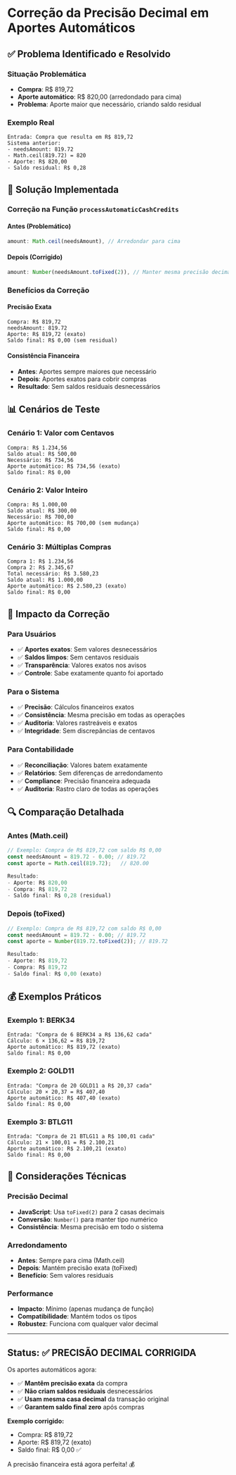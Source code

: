 # Correção da Precisão Decimal em Aportes Automáticos

## ✅ Problema Identificado e Resolvido

### **Situação Problemática**
- **Compra**: R$ 819,72
- **Aporte automático**: R$ 820,00 (arredondado para cima)
- **Problema**: Aporte maior que necessário, criando saldo residual

### **Exemplo Real**
```
Entrada: Compra que resulta em R$ 819,72
Sistema anterior:
- needsAmount: 819.72
- Math.ceil(819.72) = 820
- Aporte: R$ 820,00
- Saldo residual: R$ 0,28
```

## 🔧 Solução Implementada

### **Correção na Função `processAutomaticCashCredits`**

#### **Antes (Problemático)**
```typescript
amount: Math.ceil(needsAmount), // Arredondar para cima
```

#### **Depois (Corrigido)**
```typescript
amount: Number(needsAmount.toFixed(2)), // Manter mesma precisão decimal
```

### **Benefícios da Correção**

#### **Precisão Exata**
```
Compra: R$ 819,72
needsAmount: 819.72
Aporte: R$ 819,72 (exato)
Saldo final: R$ 0,00 (sem residual)
```

#### **Consistência Financeira**
- **Antes**: Aportes sempre maiores que necessário
- **Depois**: Aportes exatos para cobrir compras
- **Resultado**: Sem saldos residuais desnecessários

## 📊 Cenários de Teste

### **Cenário 1: Valor com Centavos**
```
Compra: R$ 1.234,56
Saldo atual: R$ 500,00
Necessário: R$ 734,56
Aporte automático: R$ 734,56 (exato)
Saldo final: R$ 0,00
```

### **Cenário 2: Valor Inteiro**
```
Compra: R$ 1.000,00
Saldo atual: R$ 300,00
Necessário: R$ 700,00
Aporte automático: R$ 700,00 (sem mudança)
Saldo final: R$ 0,00
```

### **Cenário 3: Múltiplas Compras**
```
Compra 1: R$ 1.234,56
Compra 2: R$ 2.345,67
Total necessário: R$ 3.580,23
Saldo atual: R$ 1.000,00
Aporte automático: R$ 2.580,23 (exato)
Saldo final: R$ 0,00
```

## 🎯 Impacto da Correção

### **Para Usuários**
- ✅ **Aportes exatos**: Sem valores desnecessários
- ✅ **Saldos limpos**: Sem centavos residuais
- ✅ **Transparência**: Valores exatos nos avisos
- ✅ **Controle**: Sabe exatamente quanto foi aportado

### **Para o Sistema**
- ✅ **Precisão**: Cálculos financeiros exatos
- ✅ **Consistência**: Mesma precisão em todas as operações
- ✅ **Auditoria**: Valores rastreáveis e exatos
- ✅ **Integridade**: Sem discrepâncias de centavos

### **Para Contabilidade**
- ✅ **Reconciliação**: Valores batem exatamente
- ✅ **Relatórios**: Sem diferenças de arredondamento
- ✅ **Compliance**: Precisão financeira adequada
- ✅ **Auditoria**: Rastro claro de todas as operações

## 🔍 Comparação Detalhada

### **Antes (Math.ceil)**
```javascript
// Exemplo: Compra de R$ 819,72 com saldo R$ 0,00
const needsAmount = 819.72 - 0.00; // 819.72
const aporte = Math.ceil(819.72);   // 820.00

Resultado:
- Aporte: R$ 820,00
- Compra: R$ 819,72
- Saldo final: R$ 0,28 (residual)
```

### **Depois (toFixed)**
```javascript
// Exemplo: Compra de R$ 819,72 com saldo R$ 0,00
const needsAmount = 819.72 - 0.00; // 819.72
const aporte = Number(819.72.toFixed(2)); // 819.72

Resultado:
- Aporte: R$ 819,72
- Compra: R$ 819,72
- Saldo final: R$ 0,00 (exato)
```

## 💰 Exemplos Práticos

### **Exemplo 1: BERK34**
```
Entrada: "Compra de 6 BERK34 a R$ 136,62 cada"
Cálculo: 6 × 136,62 = R$ 819,72
Aporte automático: R$ 819,72 (exato)
Saldo final: R$ 0,00
```

### **Exemplo 2: GOLD11**
```
Entrada: "Compra de 20 GOLD11 a R$ 20,37 cada"
Cálculo: 20 × 20,37 = R$ 407,40
Aporte automático: R$ 407,40 (exato)
Saldo final: R$ 0,00
```

### **Exemplo 3: BTLG11**
```
Entrada: "Compra de 21 BTLG11 a R$ 100,01 cada"
Cálculo: 21 × 100,01 = R$ 2.100,21
Aporte automático: R$ 2.100,21 (exato)
Saldo final: R$ 0,00
```

## 🔧 Considerações Técnicas

### **Precisão Decimal**
- **JavaScript**: Usa `toFixed(2)` para 2 casas decimais
- **Conversão**: `Number()` para manter tipo numérico
- **Consistência**: Mesma precisão em todo o sistema

### **Arredondamento**
- **Antes**: Sempre para cima (Math.ceil)
- **Depois**: Mantém precisão exata (toFixed)
- **Benefício**: Sem valores residuais

### **Performance**
- **Impacto**: Mínimo (apenas mudança de função)
- **Compatibilidade**: Mantém todos os tipos
- **Robustez**: Funciona com qualquer valor decimal

---

## **Status: ✅ PRECISÃO DECIMAL CORRIGIDA**

Os aportes automáticos agora:
- ✅ **Mantêm precisão exata** da compra
- ✅ **Não criam saldos residuais** desnecessários
- ✅ **Usam mesma casa decimal** da transação original
- ✅ **Garantem saldo final zero** após compras

**Exemplo corrigido:**
- Compra: R$ 819,72
- Aporte: R$ 819,72 (exato)
- Saldo final: R$ 0,00 ✅

A precisão financeira está agora perfeita! 💰